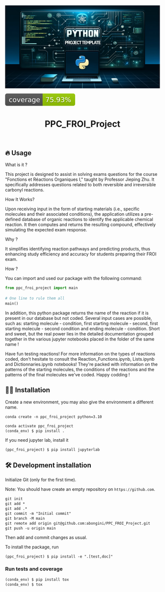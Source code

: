 ![Project Logo](assets/banner.png)

![Coverage Status](assets/coverage-badge.svg)

<h1 align="center">
PPC_FROI_Project
</h1>

<br>


## 🔥 Usage

What is it ? 

This project is designed to assist in solving exams questions for the course "Fonctions et Réactions Organiques I," taught by Professor Jieping Zhu. It specifically addresses questions related to both reversible and irreversible carbonyl reactions.

How It Works? 

Upon receiving input in the form of starting materials (i.e., specific molecules and their associated conditions), the application utilizes a pre-defined database of organic reactions to identify the applicable chemical reaction. It then computes and returns the resulting compound, effectively simulating the expected exam response.

Why ? 

 It simplifies identifying reaction pathways and predicting products, thus enhancing study efficiency and accuracy for students preparing their FROI exam.

How ?

You can import and used our package with the following command:
 
```python
from ppc_froi_project import main

# One line to rule them all
main()
```
In addition, this python package returns the name of the reaction if it is present in our database but not coded. Several input cases are possible, such as: starting molecule - condition, first starting molecule - second, first starting molecule - second condition and ending molecule - condition.
Short and sweet, but the real power lies in the detailed documentation grouped together in the various jupyter notebooks placed in the folder of the same name !

Have fun testing reactions! For more information on the types of reactions coded, don't hesitate to consult the Reaction_Functions.ipynb, Lists.ipynb and Dictionnaries.ipynb notebooks! They're packed with information on the patterns of the starting molecules, the conditions of the reactions and the patterns of the final molecules we've coded. Happy codding !

## 👩‍💻 Installation

Create a new environment, you may also give the environment a different name. 

```
conda create -n ppc_froi_project python=3.10 
```

```
conda activate ppc_froi_project
(conda_env) $ pip install .
```

If you need jupyter lab, install it 

```
(ppc_froi_project) $ pip install jupyterlab
```


## 🛠️ Development installation

Initialize Git (only for the first time). 

Note: You should have create an empty repository on `https://github.com`.

```
git init
git add * 
git add .*
git commit -m "Initial commit" 
git branch -M main
git remote add origin git@github.com:abongini/PPC_FROI_Project.git 
git push -u origin main
```

Then add and commit changes as usual. 

To install the package, run

```
(ppc_froi_project) $ pip install -e ".[test,doc]"
```

### Run tests and coverage

```
(conda_env) $ pip install tox
(conda_env) $ tox
```


